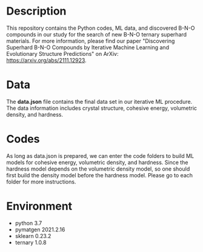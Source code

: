 # Description

This repository contains the Python codes, ML data, and discovered B-N-O compounds in our study for the search of new B-N-O ternary superhard materials. For more information, please find our paper "Discovering Superhard B-N-O Compounds by Iterative Machine Learning and Evolutionary Structure Predictions" on ArXiv: https://arxiv.org/abs/2111.12923.

# Data

The **data.json** file contains the final data set in our iterative ML procedure. The data information includes crystal structure, cohesive energy, volumetric density, and hardness.

# Codes

As long as data.json is prepared, we can enter the code folders to build ML models for cohesive energy, volumetric density, and hardness. Since the hardness model depends on the volumetric density model, so one should first build the density model before the hardness model. Please go to each folder for more instructions.

# Environment
  - python 3.7
  - pymatgen 2021.2.16
  - sklearn 0.23.2
  - ternary 1.0.8
